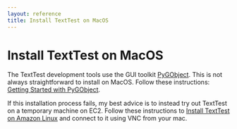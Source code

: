 ```yaml
---
layout: reference
title: Install TextTest on MacOS
---
```


# Install TextTest on MacOS

The TextTest development tools use the GUI toolkit [PyGObject](https://pygobject.readthedocs.io/en/latest/). This is not always straightforward to install on MacOS. Follow these instructions: [Getting Started with PyGObject](https://pygobject.readthedocs.io/en/latest/getting_started.html).

If this installation process fails, my best advice is to instead try out TextTest on a temporary machine on EC2. Follow these instructions to [Install TextTest on Amazon Linux](/reference/install_amazon_linux.html) and connect to it using VNC from your mac.
